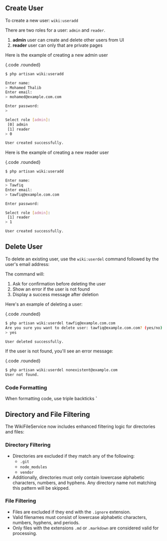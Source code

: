## Create User

To create a new user: `wiki:useradd`

There are two roles for a user: `admin` and `reader`.

1. **admin** user can create and delete other users from UI
2. **reader** user can only that are private pages

Here is the example of creating a new admin user

{.code .rounded}
```bash
$ php artisan wiki:useradd

Enter name:
> Mohamed Thalib
Enter email:
> mohamed@example.com.com

Enter password:
>

Select role [admin]:
 [0] admin
 [1] reader
> 0

User created successfully.
```

Here is the example of creating a new reader user

{.code .rounded}
```bash
$ php artisan wiki:useradd

Enter name:
> Tawfiq
Enter email:
> tawfiq@example.com.com

Enter password:

Select role [admin]:
 [1] reader
> 1

User created successfully.
```

## Delete User

To delete an existing user, use the `wiki:userdel` command followed by the user's email address:

The command will:
1. Ask for confirmation before deleting the user
2. Show an error if the user is not found
3. Display a success message after deletion

Here's an example of deleting a user:

{.code .rounded}
```bash
$ php artisan wiki:userdel tawfiq@example.com.com
Are you sure you want to delete user: tawfiq@example.com.com? (yes/no) [no]:
> yes

User deleted successfully.
```

If the user is not found, you'll see an error message:

{.code .rounded}
```bash
$ php artisan wiki:userdel nonexistent@example.com
User not found.
```

### Code Formatting

When formatting code, use triple backticks **`**


## Directory and File Filtering

The WikiFileService now includes enhanced filtering logic for directories and files:

### Directory Filtering

- Directories are excluded if they match any of the following:
  - `.git`
  - `node_modules`
  - `vendor`
- Additionally, directories must only contain lowercase alphabetic characters, numbers, and hyphens. Any directory name not matching this pattern will be skipped.

### File Filtering

- Files are excluded if they end with the `.ignore` extension.
- Valid filenames must consist of lowercase alphabetic characters, numbers, hyphens, and periods.
- Only files with the extensions `.md` or `.markdown` are considered valid for processing.